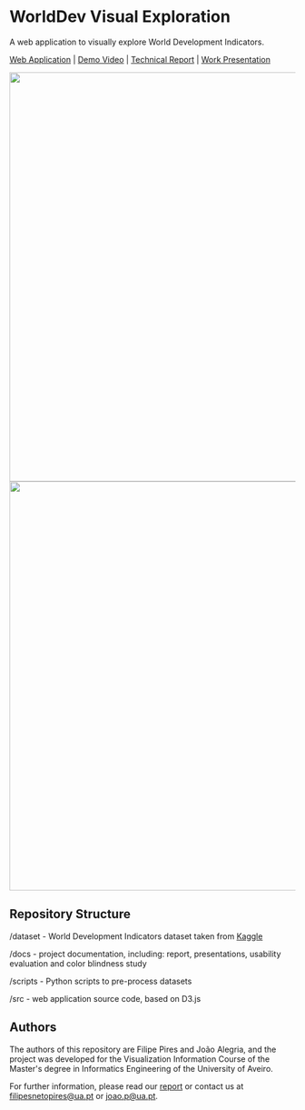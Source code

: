 # WorldDev Visual Exploration
A web application to visually explore World Development Indicators.

[Web Application](https://joao-alegria.github.io/VI/src/html/) | [Demo Video](https://github.com/FilipePires98/WorldDev-VisualExploration/blob/master/Demo.mp4) | [Technical Report](https://github.com/FilipePires98/WorldDev-VisualExploration/blob/master/docs/report.pdf) | [Work Presentation](https://github.com/FilipePires98/WorldDev-VisualExploration/blob/master/docs/presentations/World-Development-Analysis-Application_2ndPresentation.pdf)

<img src="https://github.com/FilipePires98/WorldDev-VisualExploration/blob/master/docs/img/screenshots/screenshot_map.png" width="720px">

<img src="https://github.com/FilipePires98/WorldDev-VisualExploration/blob/master/docs/img/screenshots/screenshot_connectedscatterplot.png" width="720px">

## Repository Structure

/dataset    - World Development Indicators dataset taken from [Kaggle](https://www.kaggle.com/worldbank/world-development-indicators)

/docs       - project documentation, including: report, presentations, usability evaluation and color blindness study

/scripts    - Python scripts to pre-process datasets

/src        - web application source code, based on D3.js

## Authors

The authors of this repository are Filipe Pires and João Alegria, and the project was developed for the Visualization Information Course of the Master's degree in Informatics Engineering of the University of Aveiro.

For further information, please read our [report](https://github.com/FilipePires98/WorldDev-VisualExploration/blob/master/docs/report.pdf) or contact us at filipesnetopires@ua.pt or joao.p@ua.pt.
